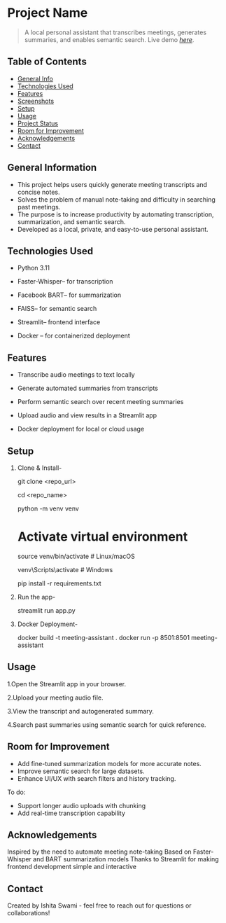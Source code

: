 # Project Name
> A local personal assistant that transcribes meetings, generates summaries, and enables semantic search.
> Live demo [_here_](https://drive.google.com/file/d/1OOppr-gGR1kjob3SUAnfMZ9tCpXIo7TM/view?usp=sharing). 

## Table of Contents
* [General Info](#general-information)
* [Technologies Used](#technologies-used)
* [Features](#features)
* [Screenshots](#screenshots)
* [Setup](#setup)
* [Usage](#usage)
* [Project Status](#project-status)
* [Room for Improvement](#room-for-improvement)
* [Acknowledgements](#acknowledgements)
* [Contact](#contact)



## General Information
- This project helps users quickly generate meeting transcripts and concise notes.
- Solves the problem of manual note-taking and difficulty in searching past meetings.
- The purpose is to increase productivity by automating transcription, summarization, and semantic search.
- Developed as a local, private, and easy-to-use personal assistant.


## Technologies Used
- Python 3.11

- Faster-Whisper– for transcription

- Facebook BART– for summarization

- FAISS– for semantic search

- Streamlit– frontend interface

- Docker – for containerized deployment


## Features
- Transcribe audio meetings to text locally

- Generate automated summaries from transcripts

- Perform semantic search over recent meeting summaries

- Upload audio and view results in a Streamlit app

- Docker deployment for local or cloud usage



## Setup
1. Clone & Install-

    git clone <repo_url>
    
    cd <repo_name>
    
    python -m venv venv
    # Activate virtual environment
    source venv/bin/activate   # Linux/macOS
   
    venv\Scripts\activate      # Windows
   
    pip install -r requirements.txt

3. Run the app-

    streamlit run app.py

4. Docker Deployment-

    docker build -t meeting-assistant .
    docker run -p 8501:8501 meeting-assistant


## Usage
1.Open the Streamlit app in your browser.

2.Upload your meeting audio file.

3.View the transcript and autogenerated summary.

4.Search past summaries using semantic search for quick reference.



## Room for Improvement
- Add fine-tuned summarization models for more accurate notes.
- Improve semantic search for large datasets.
- Enhance UI/UX with search filters and history tracking.

To do:
- Support longer audio uploads with chunking
- Add real-time transcription capability


## Acknowledgements
Inspired by the need to automate meeting note-taking
Based on Faster-Whisper and BART summarization models
Thanks to Streamlit for making frontend development simple and interactive


## Contact
Created by Ishita Swami - feel free to reach out for questions or collaborations!


